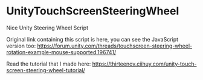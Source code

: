 # UnityTouchScreenSteeringWheel
Nice Unity Steering Wheel Script

Original link containing this script is here, you can see the JavaScript version too: https://forum.unity.com/threads/touchscreen-steering-wheel-rotation-example-mouse-supported.196741/

Read the tutorial that I made here: https://thirteenov.ciihuy.com/unity-touch-screen-steering-wheel-tutorial/

